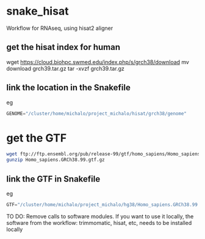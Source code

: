 # snake_hisat

Workflow for RNAseq, using hisat2 aligner 

## get the hisat index for human
wget https://cloud.biohpc.swmed.edu/index.php/s/grch38/download
mv download grch39.tar.gz
tar -xvzf grch39.tar.gz

## link the location in the Snakefile
eg
```python
GENOME="/cluster/home/michalo/project_michalo/hisat/grch38/genome"
```

# get the GTF
```bash
wget ftp://ftp.ensembl.org/pub/release-99/gtf/homo_sapiens/Homo_sapiens.GRCh38.99.gtf.gz
gunzip Homo_sapiens.GRCh38.99.gtf.gz
```

## link the GTF in Snakefile
eg
```python
GTF="/cluster/home/michalo/project_michalo/hg38/Homo_sapiens.GRCh38.99.gtf"
```


TO DO:
Remove calls to software modules. If you want to use it locally, the software from the workflow: trimmomatic, hisat, etc, needs to be installed locally
